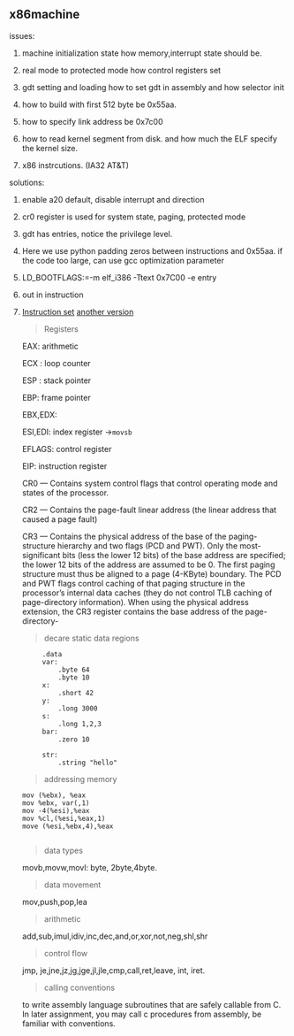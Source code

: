 ## x86machine

issues:
1. machine initialization state
    how memory,interrupt state should be.
2. real mode to protected mode
    how control registers set
3. gdt setting and loading
    how to set gdt in assembly and how selector init
4. how to build with first 512 byte be 0x55aa.

5. how to specify link address be 0x7c00

6. how to read kernel segment from disk. and how much the ELF specify the kernel size.

7. x86 instrcutions. (IA32 AT&T)

solutions:

1. enable a20 default, disable interrupt and direction

2. cr0 register is used for system state, paging, protected mode

3. gdt has entries, notice the privilege level.

4. Here we use python padding zeros between instructions and 0x55aa. if the code too large, can use gcc optimization parameter

5. LD_BOOTFLAGS:=-m    elf_i386   -Ttext 0x7C00  -e entry

6. out in instruction

7. [Instruction set](http://flint.cs.yale.edu/cs421/papers/x86-asm/asm.html)
   [another version](http://flint.cs.yale.edu/cs422/doc/pc-arch.html)
   > Registers

   EAX: arithmetic

   ECX : loop counter

   ESP : stack pointer

   EBP: frame pointer
   
   EBX,EDX:
   
   ESI,EDI: index register  ->`movsb`

   EFLAGS: control register

   EIP: instruction register

   CR0 — Contains system control flags that control operating mode and states of the processor.

   CR2 — Contains the page-fault linear address (the linear address that caused a page fault)

   CR3 — Contains the physical address of the base of the paging-structure hierarchy and two flags (PCD and 
PWT). Only the most-significant bits (less the lower 12 bits) of the base address are specified; the lower 12 bits 
of the address are assumed to be 0. The first paging structure must thus be aligned to a page (4-KByte) 
boundary. The PCD and PWT flags control caching of that paging structure in the processor’s internal data 
caches (they do not control TLB caching of page-directory information).
When using the physical address extension, the CR3 register contains the base address of the page-directory-

   > decare static data regions

   ```
        .data
        var:
            .byte 64
            .byte 10
        x:
            .short 42
        y:
            .long 3000
        s:
            .long 1,2,3
        bar:
            .zero 10
        
        str:
            .string "hello"
   ```

   > addressing memory

    ```
    mov (%ebx), %eax
    mov %ebx, var(,1)
    mov -4(%esi),%eax
    mov %cl,(%esi,%eax,1)
    move (%esi,%ebx,4),%eax


    ```

    > data types

    movb,movw,movl: byte, 2byte,4byte.

    >data movement

    mov,push,pop,lea

    >arithmetic

    add,sub,imul,idiv,inc,dec,and,or,xor,not,neg,shl,shr

    >control flow

    jmp, je,jne,jz,jg,jge,jl,jle,cmp,call,ret,leave, int, iret.

    >calling conventions

    to write assembly language subroutines that are safely callable from C.
    In later assignment, you may call c procedures from assembly, be familiar with conventions.